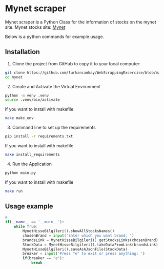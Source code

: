 # Mynet scraper

Mynet scraper is a Python Class for the information of stocks on the mynet site.
Mynet stocks site: [Mynet](https://finans.mynet.com/borsa/hisseler/)

Below is a python commands for example usage.

## Installation

1. Clone the project from GitHub to copy it to your local computer:

```bash
git clone https://github.com/furkancankay/WebScrappingExcercise/blob/main/ScrapMynet.py
cd mynet
```

2. Create and Activate the Virtual Environment

```bash
python -m venv .venv
source .venv/bin/activate
```

If you want to install with makefile

```bash
make make_env
```

3. Command line to set up the requirements

```bash
pip install -r requirements.txt
```

If you want to install with makefile

```bash
make install_requirements
```

4. Run the Application

```bash
python main.py
```

If you want to install with makefile

```bash
make run
```

## Usage example

```python
#
if(__name__ == '__main__'):
    while True:
        MynetHisseBilgileri().showAllStocksNames()                      # User can see all brands
        chosenBrand = input('Enter which you want brand: ')             # Then brand's name taking
        brandsLink = MynetHisseBilgileri().getStocksLinks(chosenBrand)  # From brand's name, it is taking the brand's link
        StockData = MynetHisseBilgileri().takeDataFromLink(brandsLink)  # From brand's Link, it is taking the brand's datas
        MynetHisseBilgileri().saveAsAJsonFile(StockData)                # And the datas can be save as a json file
        breaker = input('Press "e" to exit or press anything: ')
        if(breaker == "e"):
            break
```
